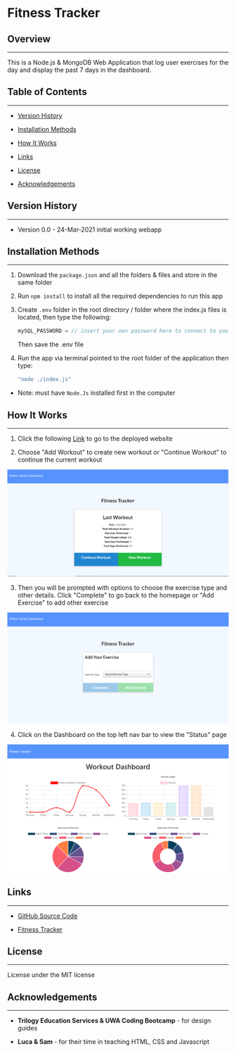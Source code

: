 # Fitness Tracker

## Overview
---
This is a Node.js & MongoDB Web Application that log user exercises for the day and display the past 7 days in the dashboard.

## Table of Contents
---
* [Version History](#version-history)
* [Installation Methods](#installation-methods)
* [How It Works](#how-it-works)

* [Links](#links)
* [License](#license)
* [Acknowledgements](#acknowledgements)  

## Version History
---
* Version 0.0 - 24-Mar-2021
    initial working webapp  

## Installation Methods
---
1. Download the `package.json` and all the folders & files and store in the same folder

2. Run `npm install` to install all the required dependencies to run this app

3. Create `.env` folder in the root directory / folder where the index.js files is located, then type the following:
    ```javascript   
    mySQL_PASSWORD = // insert your own password here to connect to your mySQL workbench
    ```
    Then save the .env file

3. Run the app via terminal pointed to the root folder of the application then type: 
    ```javascript
    "node ./index.js"
    ```
* Note: must have `Node.Js` installed first in the computer  

## How It Works
---
1. Click the following [Link](https://fitness-tracker-demo-app.herokuapp.com/) to go to the deployed website
    
2. Choose "Add Workout" to create new workout or "Continue Workout" to continue the current workout

![Screenshot of Home Page](./images/index-html.PNG)

3. Then you will be prompted with options to choose the exercise type and other details. Click "Complete" to go back to the homepage or "Add Exercise" to add other exercise

![Screenshot of Add Exercise Page](./images/addworkout-html.png)

4. Click on the Dashboard on the top left nav bar to view the "Status" page

![Screenshot of Dashboard Page](./images/dashboard-html.png)


## Links
---
* [ GitHub Source Code](https://github.com/vsumargo/FitnessTracker)  

* [Fitness Tracker](https://fitness-tracker-demo-app.herokuapp.com/)

## License
---
License under the MIT license  

## Acknowledgements
---
* **Trilogy Education Services & UWA Coding Bootcamp** - for design guides

* **Luca & Sam** - for their time in teaching HTML, CSS and Javascript

